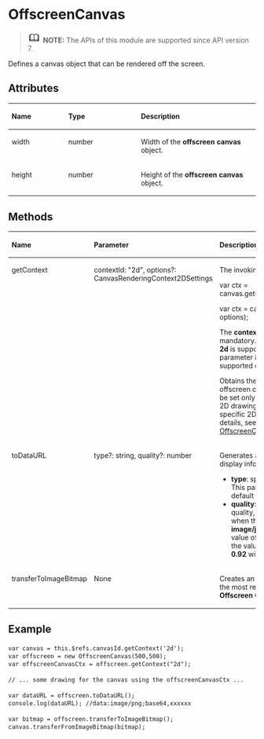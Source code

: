 # OffscreenCanvas<a name="EN-US_TOPIC_0000001180744579"></a>

>![](../../public_sys-resources/icon-note.gif) **NOTE:** 
>The APIs of this module are supported since API version 7.

Defines a canvas object that can be rendered off the screen.

## Attributes<a name="section661391987"></a>

<a name="table67211828124016"></a>
<table><thead align="left"><tr id="row108577289405"><th class="cellrowborder" valign="top" width="22.872287228722872%" id="mcps1.1.4.1.1"><p id="p385742814403"><a name="p385742814403"></a><a name="p385742814403"></a>Name</p>
</th>
<th class="cellrowborder" valign="top" width="29.352935293529352%" id="mcps1.1.4.1.2"><p id="p19857192816408"><a name="p19857192816408"></a><a name="p19857192816408"></a>Type</p>
</th>
<th class="cellrowborder" valign="top" width="47.774777477747776%" id="mcps1.1.4.1.3"><p id="p18573288402"><a name="p18573288402"></a><a name="p18573288402"></a>Description</p>
</th>
</tr>
</thead>
<tbody><tr id="row1085792824019"><td class="cellrowborder" valign="top" width="22.872287228722872%" headers="mcps1.1.4.1.1 "><p id="p1485792815404"><a name="p1485792815404"></a><a name="p1485792815404"></a>width</p>
</td>
<td class="cellrowborder" valign="top" width="29.352935293529352%" headers="mcps1.1.4.1.2 "><p id="p11857182804010"><a name="p11857182804010"></a><a name="p11857182804010"></a>number</p>
</td>
<td class="cellrowborder" valign="top" width="47.774777477747776%" headers="mcps1.1.4.1.3 "><p id="p1785711281405"><a name="p1785711281405"></a><a name="p1785711281405"></a>Width of the <strong id="b1293921991"><a name="b1293921991"></a><a name="b1293921991"></a>offscreen canvas</strong> object.</p>
</td>
</tr>
<tr id="row3857132812406"><td class="cellrowborder" valign="top" width="22.872287228722872%" headers="mcps1.1.4.1.1 "><p id="p88572283404"><a name="p88572283404"></a><a name="p88572283404"></a>height</p>
</td>
<td class="cellrowborder" valign="top" width="29.352935293529352%" headers="mcps1.1.4.1.2 "><p id="p198571828114017"><a name="p198571828114017"></a><a name="p198571828114017"></a>number</p>
</td>
<td class="cellrowborder" valign="top" width="47.774777477747776%" headers="mcps1.1.4.1.3 "><p id="p3857192844012"><a name="p3857192844012"></a><a name="p3857192844012"></a>Height of the <strong id="b38911358914"><a name="b38911358914"></a><a name="b38911358914"></a>offscreen canvas</strong> object.</p>
</td>
</tr>
</tbody>
</table>

## Methods<a name="section47669296127"></a>

<a name="td0f869ce272e4d90b1c7df558ad7635e"></a>
<table><thead align="left"><tr id="rf11e90428c78465b9e3a0c3ec2222a3c"><th class="cellrowborder" valign="top" width="11.68%" id="mcps1.1.4.1.1"><p id="a11b4cb4edcf14b5584841b089cbea895"><a name="a11b4cb4edcf14b5584841b089cbea895"></a><a name="a11b4cb4edcf14b5584841b089cbea895"></a>Name</p>
</th>
<th class="cellrowborder" valign="top" width="25.319999999999997%" id="mcps1.1.4.1.2"><p id="ac56fe081db8a4ddca537c39d9abfcd33"><a name="ac56fe081db8a4ddca537c39d9abfcd33"></a><a name="ac56fe081db8a4ddca537c39d9abfcd33"></a>Parameter</p>
</th>
<th class="cellrowborder" valign="top" width="63%" id="mcps1.1.4.1.3"><p id="a05cdd2c741a54fe3a44575a5b2384be3"><a name="a05cdd2c741a54fe3a44575a5b2384be3"></a><a name="a05cdd2c741a54fe3a44575a5b2384be3"></a>Description</p>
</th>
</tr>
</thead>
<tbody><tr id="r960677f8f5e64d7f9b33b8a0ae0c824f"><td class="cellrowborder" valign="top" width="11.68%" headers="mcps1.1.4.1.1 "><p id="p931916913120"><a name="p931916913120"></a><a name="p931916913120"></a>getContext</p>
</td>
<td class="cellrowborder" valign="top" width="25.319999999999997%" headers="mcps1.1.4.1.2 "><p id="p123073254554"><a name="p123073254554"></a><a name="p123073254554"></a>contextId: "2d", options?: CanvasRenderingContext2DSettings</p>
</td>
<td class="cellrowborder" valign="top" width="63%" headers="mcps1.1.4.1.3 "><p id="p176180219405"><a name="p176180219405"></a><a name="p176180219405"></a>The invoking methods are as follows:</p>
<p id="p1161802114405"><a name="p1161802114405"></a><a name="p1161802114405"></a>var ctx = canvas.getContext(contextId);</p>
<p id="p1161882115404"><a name="p1161882115404"></a><a name="p1161882115404"></a>var ctx = canvas.getContext(contextId, options);</p>
<p id="p1361802194016"><a name="p1361802194016"></a><a name="p1361802194016"></a>The <strong id="b105631832792"><a name="b105631832792"></a><a name="b105631832792"></a>contextId</strong> parameter is mandatory. Currently, only the value <strong id="b193699361793"><a name="b193699361793"></a><a name="b193699361793"></a>2d</strong> is supported. The <strong id="b684519411497"><a name="b684519411497"></a><a name="b684519411497"></a>options</strong> parameter is optional and is not supported currently.</p>
<p id="p1260014407342"><a name="p1260014407342"></a><a name="p1260014407342"></a>Obtains the context for drawing on an offscreen canvas. The parameter can be set only to <strong id="b23451345291"><a name="b23451345291"></a><a name="b23451345291"></a>2d</strong>. The return value is a 2D drawing object that provides specific 2D drawing operations. For details, see <a href="js-offscreencanvasrenderingcontext2d.md">OffscreenCanvasRenderingContext2D</a>.</p>
</td>
</tr>
<tr id="row13364759185512"><td class="cellrowborder" valign="top" width="11.68%" headers="mcps1.1.4.1.1 "><p id="p93374133418"><a name="p93374133418"></a><a name="p93374133418"></a>toDataURL</p>
</td>
<td class="cellrowborder" valign="top" width="25.319999999999997%" headers="mcps1.1.4.1.2 "><p id="p74131655155410"><a name="p74131655155410"></a><a name="p74131655155410"></a>type?: string, quality?: number</p>
</td>
<td class="cellrowborder" valign="top" width="63%" headers="mcps1.1.4.1.3 "><p id="p1336455955512"><a name="p1336455955512"></a><a name="p1336455955512"></a>Generates a URL containing image display information.</p>
<a name="ul155726311612"></a><a name="ul155726311612"></a><ul id="ul155726311612"><li><strong id="b2361350191014"><a name="b2361350191014"></a><a name="b2361350191014"></a>type</strong>: specifies the image format. This parameter is optional. The default value is <strong id="b163775018106"><a name="b163775018106"></a><a name="b163775018106"></a>image/png</strong>.</li><li><strong id="b1635110532108"><a name="b1635110532108"></a><a name="b1635110532108"></a>quality</strong>: specifies the image quality, which ranges from 0 to 1 when the image format is <strong id="b23523533103"><a name="b23523533103"></a><a name="b23523533103"></a>image/jpeg</strong> or <strong id="b13352125311104"><a name="b13352125311104"></a><a name="b13352125311104"></a>image/webp</strong>. If the value of this parameter exceeds the value range, the default value <strong id="b61228121110"><a name="b61228121110"></a><a name="b61228121110"></a>0.92</strong> will be used.</li></ul>
</td>
</tr>
<tr id="row1350184614429"><td class="cellrowborder" valign="top" width="11.68%" headers="mcps1.1.4.1.1 "><p id="p11501134614422"><a name="p11501134614422"></a><a name="p11501134614422"></a>transferToImageBitmap</p>
</td>
<td class="cellrowborder" valign="top" width="25.319999999999997%" headers="mcps1.1.4.1.2 "><p id="p135011946194215"><a name="p135011946194215"></a><a name="p135011946194215"></a>None</p>
</td>
<td class="cellrowborder" valign="top" width="63%" headers="mcps1.1.4.1.3 "><p id="p20502164624212"><a name="p20502164624212"></a><a name="p20502164624212"></a>Creates an <strong id="b7554192515115"><a name="b7554192515115"></a><a name="b7554192515115"></a>ImageBitmap</strong> object from the most recent image rendered by <strong id="b633493591111"><a name="b633493591111"></a><a name="b633493591111"></a>Offscreen Canvas</strong>.</p>
</td>
</tr>
</tbody>
</table>

## Example<a name="section13457717134912"></a>

```
var canvas = this.$refs.canvasId.getContext('2d');
var offscreen = new OffscreenCanvas(500,500);
var offscreenCanvasCtx = offscreen.getContext("2d");

// ... some drawing for the canvas using the offscreenCanvasCtx ...

var dataURL = offscreen.toDataURL();
console.log(dataURL); //data:image/png;base64,xxxxxx

var bitmap = offscreen.transferToImageBitmap();
canvas.transferFromImageBitmap(bitmap);
```

